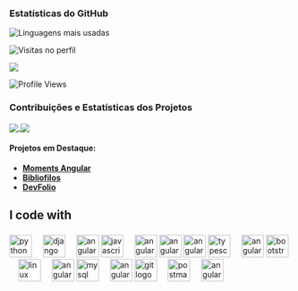 ### Estatísticas do GitHub

![Linguagens mais usadas](https://github-readme-stats.vercel.app/api/top-langs/?username=lucasvieiraz&layout=compact&theme=dark)

![Visitas no perfil](https://komarev.com/ghpvc/?username=lucasvieiraz&color=blue)



<a href="https://github.com/lucasvieiraz">
  <img align="center" src="https://github-readme-stats.vercel.app/api?username=lucasvieiraz&show_icons=true&theme=dark&count_private=true" />
</a>

![Profile Views](https://komarev.com/ghpvc/?username=lucasvieiraz&color=blue)



### Contribuições e Estatísticas dos Projetos

<a href="https://github.com/lucasvieiraz">
  <img align="center" src="https://github-profile-summary-cards.vercel.app/api/cards/repos-per-language?username=lucasvieiraz&theme=dark" />
</a>

<a href="https://github.com/lucasvieiraz">
  <img align="center" src="https://github-profile-summary-cards.vercel.app/api/cards/productive-time?username=lucasvieiraz&theme=dark" />
</a>

#### Projetos em Destaque:
- [**Moments Angular**](https://github.com/lucasvieiraz/moments_angular)
- [**Bibliofilos**](https://github.com/lucasvieiraz/Bibliofilos)
- [**DevFolio**](https://github.com/lucasvieiraz/devfolio)


<h2 align="left">I code with</h2>

###

<div align="left">
  <img src="https://cdn.jsdelivr.net/gh/devicons/devicon/icons/python/python-original.svg" height="40" alt="python logo"  />
  <img width="12" />
  <img src="https://cdn.jsdelivr.net/gh/devicons/devicon/icons/django/django-plain.svg" height="40" alt="django logo"  />
  <img width="12" />   
  <img src="https://skillicons.dev/icons?i=java" height="40" alt="angular logo"  />
  <img src="https://cdn.jsdelivr.net/gh/devicons/devicon/icons/javascript/javascript-original.svg" height="40" alt="javascript logo"  />
  <img width="12" /> 
  <img src="https://skillicons.dev/icons?i=react" height="40" alt="angular logo"  />   
  <img src="https://skillicons.dev/icons?i=flutter" height="40" alt="angular logo"  />
  <img src="https://skillicons.dev/icons?i=reactnative" height="40" alt="angular logo"  />
  <img src="https://cdn.jsdelivr.net/gh/devicons/devicon/icons/typescript/typescript-original.svg" height="40" alt="typescript logo"  />
  <img width="12" /> 
  <img src="https://skillicons.dev/icons?i=angular" height="40" alt="angular logo"  />
  <img src="https://cdn.jsdelivr.net/gh/devicons/devicon/icons/bootstrap/bootstrap-original.svg" height="40" alt="bootstrap logo"  />
  <img width="12" />
  <img src="https://cdn.jsdelivr.net/gh/devicons/devicon/icons/linux/linux-original.svg" height="40" alt="linux logo"  />
  <img width="12" />
  <img src="https://skillicons.dev/icons?i=kotlin" height="40" alt="angular logo"  />
  <img src="https://cdn.jsdelivr.net/gh/devicons/devicon/icons/mysql/mysql-original.svg" height="40" alt="mysql logo"  />
  <img width="12" />   
  <img src="https://skillicons.dev/icons?i=sql" height="40" alt="angular logo"  />
  <img src="https://cdn.jsdelivr.net/gh/devicons/devicon/icons/git/git-original.svg" height="40" alt="git logo"  />
  <img width="12" />
  <img src="https://skillicons.dev/icons?i=postman" height="40" alt="postman logo"  />
  <img width="12" />
  <img src="https://skillicons.dev/icons?i=ionic" height="40" alt="angular logo"  />
   
  
  


</div>
